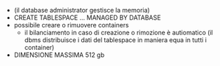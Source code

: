 - (il database administrator gestisce la memoria)
- CREATE TABLESPACE ... MANAGED BY DATABASE
- possibile creare o rimuovere containers
	- il bilanciamento in caso di creazione o rimozione è autiomatico (il dbms distribuisce i dati del tablespace in maniera equa in tutti i container)
- DIMENSIONE MASSIMA 512 gb